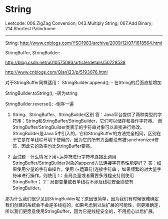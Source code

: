 # String

Leetcode: 006.ZigZag Conversion; 043.Multiply String; 067.Add Binary; 214.Shortest Palindrome
_______________________________
String: http://www.cnblogs.com/YSO1983/archive/2009/12/07/1618564.html

StringBuffer, StringBuilder: 

http://blog.csdn.net/u010575093/article/details/50728538

http://www.cnblogs.com/Qian123/p/5193076.html

对于StringBuffer同样适用：
StringBuilder.append(); - 在String的后面直接增加

StringBuilder.toString(); -转为string

StringBuilder.reverse(); -倒序一遍

1. String、StringBuffer、StringBuilder区别 
答：Java平台提供了两种类型的字符串：String和StringBuffer/StringBuilder，它们可以储存和操作字符串。 
而StringBuffer/StringBuilder类表示的字符串对象可以直接进行修改。 
StringBuilder是Java 5中引入的，它和StringBuffer的方法完全相同，区别在于它是在单线程环境下使用的，因为它的所有方面都没有被synchronized修饰，因此它的效率也比StringBuffer要高。

2. 面试题 - 什么情况下用+运算符进行字符串连接比调用StringBuffer/StringBuilder对象的append方法连接字符串性能更好？ 
答：如果使用少量的字符串操作，使用 (+运算符)连接字符串； 
如果频繁的对大量字符串进行操作，则使用 
1：全局变量或者需要多线程支持则使用StringBuffer； 
2：局部变量或者单线程不涉及线程安全则使有StringBuilder。
 
那为什么我们很少见到StringBuilder呢？原因很简单，因为我们有时候很难确定我们创建的系统会不会是多线程的，如果考虑到以后扩展的可能性，则更难确定，所以我们更愿意使用StringBuffer，因为它是线程安全的，不用担心以后扩展。

